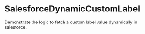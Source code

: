 # SalesforceDynamicCustomLabel
Demonstrate the logic to fetch a custom label value dynamically in salesforce.
